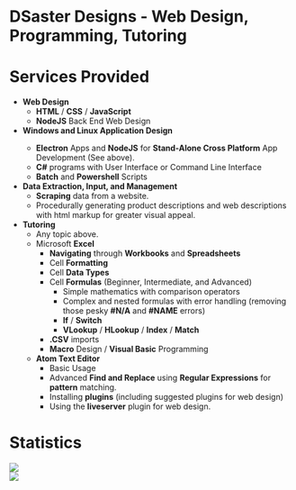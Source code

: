 <h1>DSaster Designs - Web Design, Programming, Tutoring</h1>

<h1>Services Provided</h1>

<ul>
	<li>
		<b>Web Design</b>
		<ul>
			<li>
				<b>HTML</b> / <b>CSS</b> / <b>JavaScript</b>
			</li>
			<li>
				<b>NodeJS</b> Back End Web Design
			</li>
		</ul>
	</li>
	<li>
		<div>
			<b>Windows and Linux Application Design</b>
			<ul>
				<li>
					<b>Electron</b> Apps and <b>NodeJS</b> for <b>Stand-Alone Cross Platform</b> App Development (See above).
				</li>
				<li>
					<b>C#</b> programs with User Interface or Command Line Interface
				</li>
				<li>
					<b>Batch</b> and <b>Powershell</b> Scripts
				</li>
			</ul>
		</div>
	</li>
	<li>
		<b>Data Extraction, Input, and Management</b>
		<ul>
			<li>
				<b>Scraping</b> data from a website.
			</li>
			<li>
				Procedurally generating product descriptions and web descriptions with html markup for greater visual appeal.
			</li>
		</ul>
	</li>
	<li>
		<b>Tutoring</b>
		<ul>
			<li>
				Any topic above.
			</li>
			<li>
				Microsoft <b>Excel</b>
				<ul>
					<li>
						<b>Navigating</b> through <b>Workbooks</b> and <b>Spreadsheets</b>
					</li>
					<li>
						Cell <b>Formatting</b>
					</li>
					<li>
						Cell <b>Data Types</b>
					</li>
					<li>
						Cell <b>Formulas</b> (Beginner, Intermediate, and Advanced)
						<ul>
							<li>
								Simple mathematics with comparison operators
							</li>
							<li>
								Complex and nested formulas with error handling (removing those pesky <b>#N/A</b> and <b>#NAME</b> errors)
							</li>
							<li>
								<b>If</b> / <b>Switch</b>
							</li>
							<li>
								<b>VLookup</b> / <b>HLookup</b> / <b>Index</b> / <b>Match</b>
							</li>
						</ul>
					</li>
					<li>
						<b>.CSV</b> imports
					</li>
					<li>
						<b>Macro</b> Design / <b>Visual Basic</b> Programming
					</li>
				</ul>
			</li>
			<li>
				<b>Atom Text Editor</b>
				<ul>
					<li>
						Basic Usage
					</li>
					<li>
						Advanced <b>Find and Replace</b> using <b>Regular Expressions</b> for <b>pattern</b> matching.
					</li>
					<li>
						Installing <b>plugins</b> (including suggested plugins for web design)
					</li>
					<li>
						Using the <b>liveserver</b> plugin for web design.
					</li>
				</ul>
			</li>
		</ul>
	</li>
</ul>

<h1>Statistics</h1>

<div>
	<a href=https://github.com/anuraghazra/github-readme-stats>
		<img src='https://github-readme-stats.vercel.app/api?username=AlanDSaster&show_icons=true&theme=dark'>
	</a>
</div>

<div>
	<a href=https://github.com/anuraghazra/github-readme-stats>
		<img src='https://github-readme-stats.vercel.app/api/top-langs/?username=AlanDSaster&theme=dark'>
	</a>
</div>
